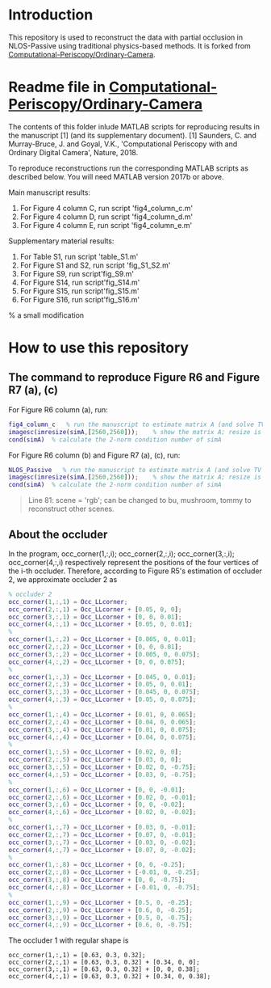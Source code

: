 # Introduction

This repository is used to reconstruct the data with partial occlusion in NLOS-Passive using traditional physics-based methods. It is forked from [Computational-Periscopy/Ordinary-Camera](https://github.com/Computational-Periscopy/Ordinary-Camera).

# Readme file in [Computational-Periscopy/Ordinary-Camera](https://github.com/Computational-Periscopy/Ordinary-Camera)

The contents of this folder inlude MATLAB scripts for reproducing results in the manuscript [1] (and its supplementary document).
[1] Saunders, C. and Murray-Bruce, J. and Goyal, V.K., 'Computational Periscopy with and Ordinary Digital Camera', Nature, 2018.

To reproduce reconstructions run the corresponding MATLAB scripts as described below. You will need MATLAB version 2017b or above.

Main manuscript results:
1. For Figure 4 column C, run script 'fig4_column_c.m'
2. For Figure 4 column D, run script 'fig4_column_d.m'
3. For Figure 4 column E, run script 'fig4_column_e.m'

Supplementary material results:
1. For Table S1, run script 'table_S1.m'
2. For Figure S1 and S2, run script 'fig_S1_S2.m'
3. For Figure S9, run script'fig_S9.m'
4. For Figure S14, run script'fig_S14.m'
5. For Figure S15, run script'fig_S15.m'
6. For Figure S16, run script'fig_S16.m'

% a small modification

# How to use this repository

## The command to reproduce Figure R6 and Figure R7 (a), (c)

For Figure R6 column (a), run:
```matlab
fig4_column_c   % run the manuscript to estimate matrix A (and solve TV regularized optimization).
imagesc(imresize(simA,[2560,2560]));    % show the matrix A; resize is to make the image size appropriate.
cond(simA)  % calculate the 2-norm condition number of simA
```


For Figure R6 column (b) and Figure R7 (a), (c), run:
```matlab
NLOS_Passive   % run the manuscript to estimate matrix A (and solve TV regularized optimization).
imagesc(imresize(simA,[2560,2560]));    % show the matrix A; resize is to make the image size appropriate.
cond(simA)  % calculate the 2-norm condition number of simA
```

> Line 81: scene = 'rgb';
can be changed to bu, mushroom, tommy to reconstruct other scenes.

## About the occluder
In the program, occ_corner(1,:,i); occ_corner(2,:,i); occ_corner(3,:,i); occ_corner(4,:,i) respectively represent the positions of the four vertices of the i-th occluder. Therefore, according to Figure R5's estimation of occluder 2, we approximate occluder 2 as
```matlab
% occluder 2
occ_corner(1,:,1) = Occ_LLcorner;
occ_corner(2,:,1) = Occ_LLcorner + [0.05, 0, 0];
occ_corner(3,:,1) = Occ_LLcorner + [0, 0, 0.01];
occ_corner(4,:,1) = Occ_LLcorner + [0.05, 0, 0.01];
%
occ_corner(1,:,2) = Occ_LLcorner + [0.005, 0, 0.01];
occ_corner(2,:,2) = Occ_LLcorner + [0, 0, 0.01];
occ_corner(3,:,2) = Occ_LLcorner + [0.005, 0, 0.075];
occ_corner(4,:,2) = Occ_LLcorner + [0, 0, 0.075];
%
occ_corner(1,:,3) = Occ_LLcorner + [0.045, 0, 0.01];
occ_corner(2,:,3) = Occ_LLcorner + [0.05, 0, 0.01];
occ_corner(3,:,3) = Occ_LLcorner + [0.045, 0, 0.075];
occ_corner(4,:,3) = Occ_LLcorner + [0.05, 0, 0.075];
% 
occ_corner(1,:,4) = Occ_LLcorner + [0.01, 0, 0.065];
occ_corner(2,:,4) = Occ_LLcorner + [0.04, 0, 0.065];
occ_corner(3,:,4) = Occ_LLcorner + [0.01, 0, 0.075];
occ_corner(4,:,4) = Occ_LLcorner + [0.04, 0, 0.075];
% 
occ_corner(1,:,5) = Occ_LLcorner + [0.02, 0, 0];
occ_corner(2,:,5) = Occ_LLcorner + [0.03, 0, 0];
occ_corner(3,:,5) = Occ_LLcorner + [0.02, 0, -0.75];
occ_corner(4,:,5) = Occ_LLcorner + [0.03, 0, -0.75];
% 
occ_corner(1,:,6) = Occ_LLcorner + [0, 0, -0.01];
occ_corner(2,:,6) = Occ_LLcorner + [0.02, 0, -0.01];
occ_corner(3,:,6) = Occ_LLcorner + [0, 0, -0.02];
occ_corner(4,:,6) = Occ_LLcorner + [0.02, 0, -0.02];
% 
occ_corner(1,:,7) = Occ_LLcorner + [0.03, 0, -0.01];
occ_corner(2,:,7) = Occ_LLcorner + [0.07, 0, -0.01];
occ_corner(3,:,7) = Occ_LLcorner + [0.03, 0, -0.02];
occ_corner(4,:,7) = Occ_LLcorner + [0.07, 0, -0.02];
% 
occ_corner(1,:,8) = Occ_LLcorner + [0, 0, -0.25];
occ_corner(2,:,8) = Occ_LLcorner + [-0.01, 0, -0.25];
occ_corner(3,:,8) = Occ_LLcorner + [0, 0, -0.75];
occ_corner(4,:,8) = Occ_LLcorner + [-0.01, 0, -0.75];
% 
occ_corner(1,:,9) = Occ_LLcorner + [0.5, 0, -0.25];
occ_corner(2,:,9) = Occ_LLcorner + [0.6, 0, -0.25];
occ_corner(3,:,9) = Occ_LLcorner + [0.5, 0, -0.75];
occ_corner(4,:,9) = Occ_LLcorner + [0.6, 0, -0.75];
```
The occluder 1 with regular shape is
```
occ_corner(1,:,1) = [0.63, 0.3, 0.32];
occ_corner(2,:,1) = [0.63, 0.3, 0.32] + [0.34, 0, 0];
occ_corner(3,:,1) = [0.63, 0.3, 0.32] + [0, 0, 0.38];
occ_corner(4,:,1) = [0.63, 0.3, 0.32] + [0.34, 0, 0.38];
```